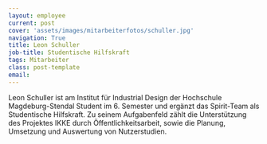 ```yaml
---
layout: employee
current: post
cover: 'assets/images/mitarbeiterfotos/schuller.jpg'
navigation: True
title: Leon Schuller
job-title: Studentische Hilfskraft
tags: Mitarbeiter
class: post-template
email: 
---
```

  
Leon Schuller ist am Institut für Industrial Design der Hochschule Magdeburg-Stendal Student im 6. Semester und ergänzt das Spirit-Team als Studentische Hilfskraft. Zu seinem Aufgabenfeld zählt die Unterstützung des Projektes IKKE durch Öffentlichkeitsarbeit, sowie die Planung, Umsetzung und Auswertung von Nutzerstudien. 


